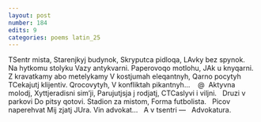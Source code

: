 ```yaml
---
layout: post
number: 184
edits: 9
categories: poems latin_25
---
```


TSentr mista,
Starenjkyj budynok,
Skryputca pidloqa,
LAvky bez spynok.
 
Na hytkomu stolyku 
Vazy antykvarni.
Paperovoqo motlohu,
JAk u knyqarni.
 
Z kravatkamy abo metelykamy 
V kostjumah eleqantnyh,
Qarno pocytyh
TCekajutj klijentiv.
Qrocovytyh,
V konfliktah pikantnyh...
  
@ 
Aktyvna molodj,
Xyttjeradisni sim’ji,
Parujutjsja j rodjatj,
CTCaslyvi i viljni. 
 
Druzi v parkovi
Do pitsy qotovi. 
Stadion za mistom,
Forma futbolista.
 
Picov naperehvat 
Mij zjatj JUra.
Vin advokat…
 
A v tsentri —  
Advokatura.
